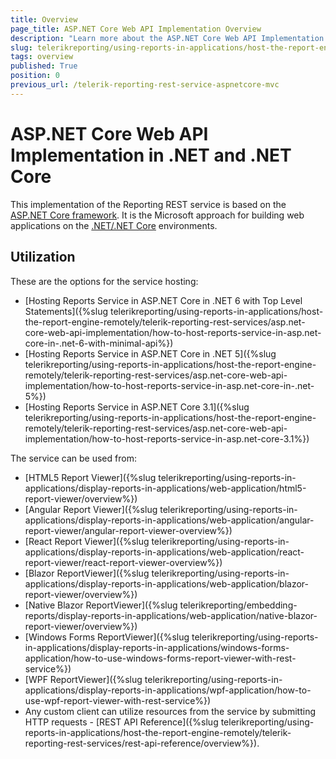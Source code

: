 ```yaml
---
title: Overview
page_title: ASP.NET Core Web API Implementation Overview
description: "Learn more about the ASP.NET Core Web API Implementation of Telerik Reporting REST Service in .NET and .NET Core."
slug: telerikreporting/using-reports-in-applications/host-the-report-engine-remotely/telerik-reporting-rest-services/asp.net-core-web-api-implementation/overview
tags: overview
published: True
position: 0
previous_url: /telerik-reporting-rest-service-aspnetcore-mvc
---
```


# ASP.NET Core Web API Implementation in .NET and .NET Core

This implementation of the Reporting REST service is based on the [ASP.NET Core framework](https://dotnet.microsoft.com/en-us/learn/aspnet/what-is-aspnet-core). It is the Microsoft approach for building web applications on the [.NET/.NET Core](https://dotnet.microsoft.com/en-us/) environments.

## Utilization

These are the options for the service hosting:

* [Hosting Reports Service in ASP.NET Core in .NET 6 with Top Level Statements]({%slug telerikreporting/using-reports-in-applications/host-the-report-engine-remotely/telerik-reporting-rest-services/asp.net-core-web-api-implementation/how-to-host-reports-service-in-asp.net-core-in-.net-6-with-minimal-api%})
* [Hosting Reports Service in ASP.NET Core in .NET 5]({%slug telerikreporting/using-reports-in-applications/host-the-report-engine-remotely/telerik-reporting-rest-services/asp.net-core-web-api-implementation/how-to-host-reports-service-in-asp.net-core-in-.net-5%})
* [Hosting Reports Service in ASP.NET Core 3.1]({%slug telerikreporting/using-reports-in-applications/host-the-report-engine-remotely/telerik-reporting-rest-services/asp.net-core-web-api-implementation/how-to-host-reports-service-in-asp.net-core-3.1%})

The service can be used from:

* [HTML5 Report Viewer]({%slug telerikreporting/using-reports-in-applications/display-reports-in-applications/web-application/html5-report-viewer/overview%}) 
* [Angular Report Viewer]({%slug telerikreporting/using-reports-in-applications/display-reports-in-applications/web-application/angular-report-viewer/angular-report-viewer-overview%})
* [React Report Viewer]({%slug telerikreporting/using-reports-in-applications/display-reports-in-applications/web-application/react-report-viewer/react-report-viewer-overview%})
* [Blazor ReportViewer]({%slug telerikreporting/using-reports-in-applications/display-reports-in-applications/web-application/blazor-report-viewer/overview%})
* [Native Blazor ReportViewer]({%slug telerikreporting/embedding-reports/display-reports-in-applications/web-application/native-blazor-report-viewer/overview%})
* [Windows Forms ReportViewer]({%slug telerikreporting/using-reports-in-applications/display-reports-in-applications/windows-forms-application/how-to-use-windows-forms-report-viewer-with-rest-service%})
* [WPF ReportViewer]({%slug telerikreporting/using-reports-in-applications/display-reports-in-applications/wpf-application/how-to-use-wpf-report-viewer-with-rest-service%})
* Any custom client can utilize resources from the service by submitting HTTP requests - [REST API Reference]({%slug telerikreporting/using-reports-in-applications/host-the-report-engine-remotely/telerik-reporting-rest-services/rest-api-reference/overview%}).
